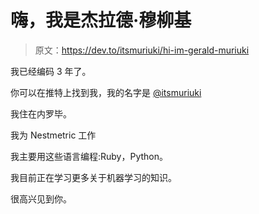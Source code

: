 # 嗨，我是杰拉德·穆柳基

> 原文：<https://dev.to/itsmuriuki/hi-im-gerald-muriuki>

我已经编码 3 年了。

你可以在推特上找到我，我的名字是 [@itsmuriuki](https://twitter.com/itsmuriuki)

我住在内罗毕。

我为 Nestmetric 工作

我主要用这些语言编程:Ruby，Python。

我目前正在学习更多关于机器学习的知识。

很高兴见到你。